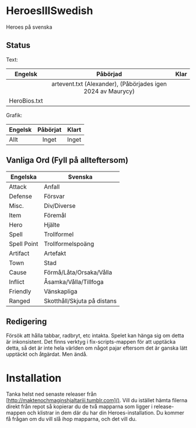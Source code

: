 HeroesIIISwedish
================

Heroes på svenska

Status
------
Text:

| Engelsk       | Påbörjad      | Klar         |
| ------------- |:-------------:| ------------:|
|               | artevent.txt (Alexander), (Påbörjades igen 2024 av Maurycy) |               |
| HeroBios.txt  |               |              |

Grafik:

| Engelsk       | Påbörjat      | Klart        |
| ------------- |:-------------:| ------------:|
| Allt          | Inget         | Inget        |

Vanliga Ord (Fyll på allteftersom)
-----------

Engelska      | Svenska
------------- | -------------
Attack        | Anfall
Defense       | Försvar
Misc.         | Div/Diverse
Item          | Föremål
Hero          | Hjälte
Spell         | Trollformel
Spell Point   | Trollformelspoäng
Artifact      | Artefakt
Town          | Stad
Cause         | Förmå/Låta/Orsaka/Vålla
Inflict       | Åsamka/Vålla/Tillfoga
Friendly      | Vänskapliga
Ranged        | Skotthåll/Skjuta på distans

Redigering
----------

Försök att hålla tabbar, radbryt, etc intakta. Spelet kan hänga sig om detta är inkonsistent. Det finns verktyg i fix-scripts-mappen för att upptäcka detta, så det är inte hela världen om något pajar eftersom det är ganska lätt upptäckt och åtgärdat. Men ändå.

Installation
============

Tanka helst ned senaste releaser från [http://maktenochmaginshjaltariii.tumblr.com](). Vill du istället hämta filerna direkt från repot så kopierar du de två mapparna som ligger i release-mappen och klistrar in dem där du har din Heroes-installation. Du kommer få frågan om du vill slå ihop mapparna, och det vill du.
